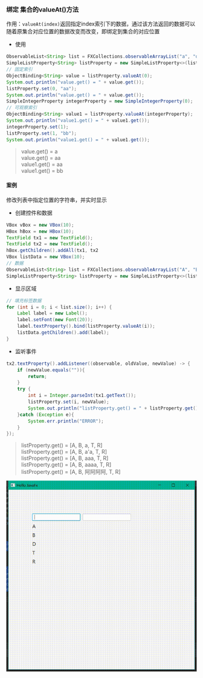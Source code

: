 ### 绑定 集合的valueAt()方法

作用：`valueAt(index)`返回指定index索引下的数据，通过该方法返回的数据可以随着原集合对应位置的数据改变而改变，即绑定到集合的对应位置

* 使用
  
```java
ObservableList<String> list = FXCollections.observableArrayList("a", "d", "c");  
SimpleListProperty<String> listProperty = new SimpleListProperty<>(list);  
// 固定索引
ObjectBinding<String> value = listProperty.valueAt(0);  
System.out.println("value.get() = " + value.get());  
listProperty.set(0, "aa");  
System.out.println("value.get() = " + value.get());  
SimpleIntegerProperty integerProperty = new SimpleIntegerProperty(0);  
// 可观察索引
ObjectBinding<String> value1 = listProperty.valueAt(integerProperty);  
System.out.println("value1.get() = " + value1.get());  
integerProperty.set(1);  
listProperty.set(1, "bb");  
System.out.println("value1.get() = " + value1.get());
```

> value.get() = a  
> value.get() = aa  
> value1.get() = aa  
> value1.get() = bb

#### 案例

修改列表中指定位置的字符串，并实时显示 
* 创建控件和数据
  
 ```java
 VBox vBox = new VBox(10);  
 HBox hBox = new HBox(10);  
 TextField tx1 = new TextField();  
 TextField tx2 = new TextField();  
 hBox.getChildren().addAll(tx1, tx2  
 VBox listData = new VBox(10);
 // 数据  
 ObservableList<String> list = FXCollections.observableArrayList("A", "B", "D", "T", "R");  
 SimpleListProperty<String> listProperty = new SimpleListProperty<>(list);
 ```

* 显示区域
  
```java
// 填充标签数据  
for (int i = 0; i < list.size(); i++) {  
    Label label = new Label();  
    label.setFont(new Font(20));  
    label.textProperty().bind(listProperty.valueAt(i));  
    listData.getChildren().add(label);  
}
```

* 监听事件
  
```java
tx2.textProperty().addListener((observable, oldValue, newValue) -> {  
    if (newValue.equals("")){  
        return;  
    }  
    try {  
        int i = Integer.parseInt(tx1.getText());  
        listProperty.set(i, newValue);  
        System.out.println("listProperty.get() = " + listProperty.get());  
    }catch (Exception e){  
        System.err.println("ERROR");  
    }  
});
```

> listProperty.get() = [A, B, a, T, R]  
> listProperty.get() = [A, B, a'a, T, R]  
> listProperty.get() = [A, B, aaa, T, R]  
> listProperty.get() = [A, B, aaaa, T, R]  
> listProperty.get() = [A, B, 阿阿阿阿, T, R]  


![](../assets/VeryCapture_20220525204553.gif)